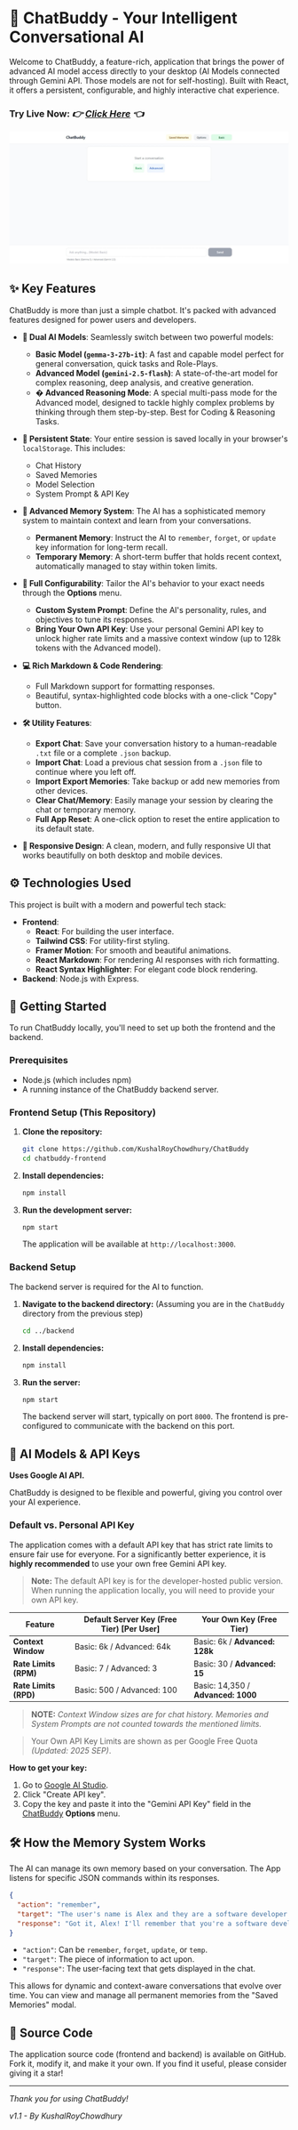 # 💬 ChatBuddy - Your Intelligent Conversational AI

Welcome to ChatBuddy, a feature-rich, application that brings the power of advanced AI model access directly to your desktop (AI Models connected through Gemini API. Those models are not for self-hosting). Built with React, it offers a persistent, configurable, and highly interactive chat experience.


### Try Live Now: *👉 [Click Here](https://chatbuddy2025.onrender.com) 👈*

![ChatBuddy Homepage](frontend/public/screenshot/home.png)


## ✨ Key Features

ChatBuddy is more than just a simple chatbot. It's packed with advanced features designed for power users and developers.

-   **🧠 Dual AI Models**: Seamlessly switch between two powerful models:
    -   **Basic Model (`gemma-3-27b-it`)**: A fast and capable model perfect for general conversation, quick tasks and Role-Plays.
    -   **Advanced Model (`gemini-2.5-flash`)**: A state-of-the-art model for complex reasoning, deep analysis, and creative generation.
    -   **� Advanced Reasoning Mode**: A special multi-pass mode for the Advanced model, designed to tackle highly complex problems by thinking through them step-by-step. Best for Coding & Reasoning Tasks.

-   **📝 Persistent State**: Your entire session is saved locally in your browser's `localStorage`. This includes:
    -   Chat History
    -   Saved Memories
    -   Model Selection
    -   System Prompt & API Key

-   **🧠 Advanced Memory System**: The AI has a sophisticated memory system to maintain context and learn from your conversations.
    -   **Permanent Memory**: Instruct the AI to `remember`, `forget`, or `update` key information for long-term recall.
    -   **Temporary Memory**: A short-term buffer that holds recent context, automatically managed to stay within token limits.

-   **🔧 Full Configurability**: Tailor the AI's behavior to your exact needs through the **Options** menu.
    -   **Custom System Prompt**: Define the AI's personality, rules, and objectives to tune its responses.
    -   **Bring Your Own API Key**: Use your personal Gemini API key to unlock higher rate limits and a massive context window (up to 128k tokens with the Advanced model).

-   **💻 Rich Markdown & Code Rendering**:
    -   Full Markdown support for formatting responses.
    -   Beautiful, syntax-highlighted code blocks with a one-click "Copy" button.

-   **🛠️ Utility Features**:
    -   **Export Chat**: Save your conversation history to a human-readable `.txt` file or a complete `.json` backup.
    -   **Import Chat**: Load a previous chat session from a `.json` file to continue where you left off.
    -   **Import Export Memories**: Take backup or add new memories from other devices.
    -   **Clear Chat/Memory**: Easily manage your session by clearing the chat or temporary memory.
    -   **Full App Reset**: A one-click option to reset the entire application to its default state.

-   **📱 Responsive Design**: A clean, modern, and fully responsive UI that works beautifully on both desktop and mobile devices.

## ⚙️ Technologies Used

This project is built with a modern and powerful tech stack:

-   **Frontend**:
    -   **React**: For building the user interface.
    -   **Tailwind CSS**: For utility-first styling.
    -   **Framer Motion**: For smooth and beautiful animations.
    -   **React Markdown**: For rendering AI responses with rich formatting.
    -   **React Syntax Highlighter**: For elegant code block rendering.
-   **Backend**: Node.js with Express.

## 🚀 Getting Started

To run ChatBuddy locally, you'll need to set up both the frontend and the backend.

### Prerequisites

-   Node.js (which includes npm)
-   A running instance of the ChatBuddy backend server.

### Frontend Setup (This Repository)

1.  **Clone the repository:**
    ```bash
    git clone https://github.com/KushalRoyChowdhury/ChatBuddy
    cd chatbuddy-frontend
    ```

2.  **Install dependencies:**
    ```bash
    npm install
    ```

3.  **Run the development server:**
    ```bash
    npm start
    ```

    The application will be available at `http://localhost:3000`.

### Backend Setup

The backend server is required for the AI to function.

1.  **Navigate to the backend directory:**
    (Assuming you are in the `ChatBuddy` directory from the previous step)
    ```bash
    cd ../backend
    ```

2.  **Install dependencies:**
    ```bash
    npm install
    ```

3.  **Run the server:**
    ```bash
    npm start
    ```

    The backend server will start, typically on port `8000`. The frontend is pre-configured to communicate with the backend on this port.

## 🤖 AI Models & API Keys

**Uses Google AI API.**

ChatBuddy is designed to be flexible and powerful, giving you control over your AI experience.

### Default vs. Personal API Key

The application comes with a default API key that has strict rate limits to ensure fair use for everyone. For a significantly better experience, it is **highly recommended** to use your own free Gemini API key.

> **Note:** The default API key is for the developer-hosted public version. When running the application locally, you will need to provide your own API key.

| Feature               | Default Server Key (Free Tier) [Per User]  | Your Own Key (Free Tier)                 |
| --------------------- | ------------------------------------------ | ---------------------------------------- |
| **Context Window**    | Basic: 6k / Advanced: 64k                  | Basic: 6k / **Advanced: 128k**           |
| **Rate Limits (RPM)** | Basic: 7 / Advanced: 3                     | Basic: 30 / **Advanced: 15**             |
| **Rate Limits (RPD)** | Basic: 500 / Advanced: 100                 | Basic: 14,350 / **Advanced: 1000**       |

> **NOTE:** *Context Window sizes are for chat history. Memories and System Prompts are not counted towards the mentioned limits.*

> Your Own API Key Limits are shown as per Google Free Quota *(Updated: 2025 SEP)*.


**How to get your key:**
1.  Go to [Google AI Studio](https://aistudio.google.com).
2.  Click "Create API key".
3.  Copy the key and paste it into the "Gemini API Key" field in the [ChatBuddy](https://chatbuddy2025.onrender.com/) **Options** menu.

## 🛠️ How the Memory System Works

The AI can manage its own memory based on your conversation. The App listens for specific JSON commands within its responses.

```json
{
  "action": "remember",
  "target": "The user's name is Alex and they are a software developer.",
  "response": "Got it, Alex! I'll remember that you're a software developer."
}
```

-   `"action"`: Can be `remember`, `forget`, `update`, or `temp`.
-   `"target"`: The piece of information to act upon.
-   `"response"`: The user-facing text that gets displayed in the chat.

This allows for dynamic and context-aware conversations that evolve over time. You can view and manage all permanent memories from the "Saved Memories" modal.

## 📜 Source Code

The application source code (frontend and backend) is available on GitHub. Fork it, modify it, and make it your own. If you find it useful, please consider giving it a star!

---

*Thank you for using ChatBuddy!*

*v1.1 - By KushalRoyChowdhury*
